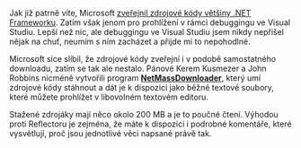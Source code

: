 <!-- dcterms:identifier = aspnetcz#183 -->
<!-- dcterms:title = Stáhněte si zdrojové kódy .NETu pro offline prohlížení -->
<!-- dcterms:abstract = Jak již patrně víte, Microsoft zveřejnil zdrojové kódy většiny .NET Frameworku. Zatím však jenom pro prohlížení v rámci debuggingu ve Visual Studiu. Slíbil sice, že zveřejní též zdrojáky samostatně ke stažení, ale zatím mu to z huby do ruky vraziti neráčilo. Existuje nicméně způsob, jak to obejít. -->
<!-- np9:categoryId = 7 -->
<!-- x4w:category = Software -->
<!-- np9:authorId = 1 -->
<!-- np9:authorEmail = michal.valasek@altairis.cz -->
<!-- dcterms:creator = Michal Altair Valášek -->
<!-- dcterms:created = 2008-02-11T15:06:41.41+01:00 -->
<!-- dcterms:dateAccepted = 2008-02-11T15:06:41.41+01:00 -->

Jak již patrně víte, Microsoft [zveřejnil zdrojové kódy většiny .NET Frameworku](http://blogs.msdn.com/sburke/archive/2008/01/16/configuring-visual-studio-to-debug-net-framework-source-code.aspx). Zatím však jenom pro prohlížení v rámci debuggingu ve Visual Studiu. Lepší než nic, ale debuggingu ve Visual Studiu jsem nikdy nepřišel nějak na chuť, neumím s ním zacházet a přijde mi to nepohodlné.

Microsoft sice slíbil, že zdrojové kódy zveřejní i v podobě samostatného downloadu, zatím se tak ale nestalo. Pánové Kerem Kusmezer a John Robbins nicméně vytvořili program [**NetMassDownloader**](http://www.codeplex.com/NetMassDownloader), který umí zdrojové kódy stáhnout a dát je k dispozici jako běžné textové soubory, které můžete prohlížet v libovolném textovém editoru.

Stažené zdrojáky mají něco okolo 200 MB a je to poučné čtení. Výhodou proti Reflectoru je zejména, že máte k dispozici i podrobné komentáře, které vysvětlují, proč jsou jednotlivé věci napsané právě tak.